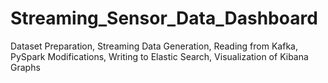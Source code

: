 # Streaming_Sensor_Data_Dashboard
Dataset Preparation, Streaming Data Generation, Reading from Kafka, PySpark Modifications, Writing to Elastic Search, Visualization of Kibana Graphs
